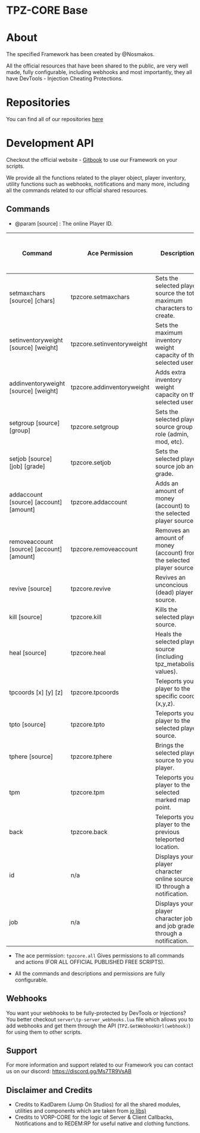 # TPZ-CORE Base

# About

The specified Framework has been created by @Nosmakos.

All the official resources that have been shared to the public,
are very well made, fully configurable, including webhooks and most importantly,
they all have DevTools - Injection Cheating Protections.
 
# Repositories

You can find all of our repositories [here](https://github.com/TPZ-CORE?tab=repositories)
# Development API

Checkout the official website - [Gitbook](https://tpz-core.gitbook.io/tpz-core-documentation) 
to use our Framework on your scripts.

We provide all the functions related to the player object, player inventory, utility functions
such as webhooks, notifications and many more, including all the commands related to our official shared resources.

## Commands

- @param [source] : The online Player ID. 

| Command                                    | Ace Permission        | Description                                                              | Console / TXAdmin Console Support |
|--------------------------------------------|-----------------------|--------------------------------------------------------------------------|-----------------------------------|
| setmaxchars [source] [chars]               | tpzcore.setmaxchars   | Sets the selected player source the total maximum characters to create.  | Yes |
| setinventoryweight [source] [weight]        | tpzcore.setinventoryweight | Sets the maximum inventory weight capacity of the selected user.   | Yes |
| addinventoryweight [source] [weight]        | tpzcore.addinventoryweight | Adds extra inventory weight capacity on the selected user.         | Yes |
| setgroup [source] [group]                   | tpzcore.setgroup        | Sets the selected player source group role (admin, mod, etc).         | Yes |
| setjob [source] [job] [grade]              | tpzcore.setjob        | Sets the selected player source job and grade.                           | Yes |
| addaccount [source] [account] [amount]     | tpzcore.addaccount    | Adds an amount of money (account) to the selected player source.         | Yes |
| removeaccount [source] [account] [amount]  | tpzcore.removeaccount | Removes an amount of money (account) from the selected player source.    | Yes |
| revive [source]                            | tpzcore.revive        | Revives an unconcious (dead) player source.                              | Yes |
| kill [source]                              | tpzcore.kill          | Kills the selected player source.                                        | Yes |
| heal [source]                              | tpzcore.heal          | Heals the selected player source (including tpz_metabolism values).      | Yes |
| tpcoords [x] [y] [z]                       | tpzcore.tpcoords      | Teleports your player to the specific coords (x,y,z).                    | No |
| tpto [source]                              | tpzcore.tpto          | Teleports your player to the selected player source.                     | No |
| tphere [source]                            | tpzcore.tphere        | Brings the selected player source to your player.                        | No |
| tpm                                         | tpzcore.tpm          | Teleports your player to the selected marked map point.                  | No |
| back                                         | tpzcore.back          | Teleports your player to the previous teleported location.                  | No |
| id                                         | n/a                   | Displays your player character online source ID through a notification.  | No |
| job                                         | n/a          | Displays your player character job and job grade through a notification.         | No |

- The ace permission: `tpzcore.all` Gives permissions to all commands and actions (FOR ALL OFFICIAL PUBLISHED FREE SCRIPTS).

- All the commands and descriptions and permissions are fully configurable.

## Webhooks

You want your webhooks to be fully-protected by DevTools or Injections? You better checkout `server\tp-server_webhooks.lua` file which allows you to add webhooks and get them through the API (`TPZ.GetWebhookUrl(webhook)`) for using them to other scripts. 
## Support

For more information and support related to our Framework you can contact us on our discord: https://discord.gg/Ms7TR9VsAB

## Disclaimer and Credits

- Credits to KadDarem (Jump On Studios) for all the shared modules, utilities and components which are taken from [jo libs)](https://github.com/Jump-On-Studios/RedM-jo_libs)
- Credits to VORP-CORE for the logic of Server & Client Callbacks, Notifications and to REDEM:RP for useful native and clothing functions.


